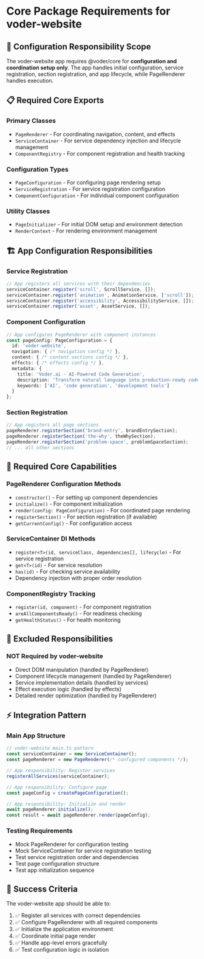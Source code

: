 # Core Package Requirements for voder-website

## 🎯 **Configuration Responsibility Scope**

The voder-website app requires @voder/core for **configuration and coordination setup only**. The app handles initial configuration, service registration, section registration, and app lifecycle, while PageRenderer handles execution.

## 📋 **Required Core Exports**

### **Primary Classes**
- `PageRenderer` - For coordinating navigation, content, and effects
- `ServiceContainer` - For service dependency injection and lifecycle management
- `ComponentRegistry` - For component registration and health tracking

### **Configuration Types**
- `PageConfiguration` - For configuring page rendering setup
- `ServiceRegistration` - For service registration configuration
- `ComponentConfiguration` - For individual component configuration

### **Utility Classes**
- `PageInitializer` - For initial DOM setup and environment detection
- `RenderContext` - For rendering environment management

## 🏗️ **App Configuration Responsibilities**

### **Service Registration**
```typescript
// App registers all services with their dependencies
serviceContainer.register('scroll', ScrollService, []);
serviceContainer.register('animation', AnimationService, ['scroll']);
serviceContainer.register('accessibility', AccessibilityService, []);
serviceContainer.register('asset', AssetService, []);
```

### **Component Configuration**
```typescript
// App configures PageRenderer with component instances
const pageConfig: PageConfiguration = {
  id: 'voder-website',
  navigation: { /* navigation config */ },
  content: { /* content sections config */ },
  effects: { /* effects config */ },
  metadata: {
    title: 'Voder.ai - AI-Powered Code Generation',
    description: 'Transform natural language into production-ready code',
    keywords: ['AI', 'code generation', 'development tools']
  }
};
```

### **Section Registration**
```typescript
// App registers all page sections
pageRenderer.registerSection('brand-entry', brandEntrySection);
pageRenderer.registerSection('the-why', theWhySection);
pageRenderer.registerSection('problem-space', problemSpaceSection);
// ... all other sections
```

## 🔧 **Required Core Capabilities**

### **PageRenderer Configuration Methods**
- `constructor()` - For setting up component dependencies
- `initialize()` - For component initialization
- `render(config: PageConfiguration)` - For coordinated page rendering
- `registerSection()` - For section registration (if available)
- `getCurrentConfig()` - For configuration access

### **ServiceContainer DI Methods**
- `register<T>(id, serviceClass, dependencies[], lifecycle)` - For service registration
- `get<T>(id)` - For service resolution
- `has(id)` - For checking service availability
- Dependency injection with proper order resolution

### **ComponentRegistry Tracking**
- `register(id, component)` - For component registration
- `areAllComponentsReady()` - For readiness checking
- `getHealthStatus()` - For health monitoring

## 🚫 **Excluded Responsibilities**

### **NOT Required by voder-website**
- Direct DOM manipulation (handled by PageRenderer)
- Component lifecycle management (handled by PageRenderer)
- Service implementation details (handled by services)
- Effect execution logic (handled by effects)
- Detailed render optimization (handled by PageRenderer)

## ⚡ **Integration Pattern**

### **Main App Structure**
```typescript
// voder-website main.ts pattern
const serviceContainer = new ServiceContainer();
const pageRenderer = new PageRenderer(/* configured components */);

// App responsibility: Register services
registerAllServices(serviceContainer);

// App responsibility: Configure page
const pageConfig = createPageConfiguration();

// App responsibility: Initialize and render
await pageRenderer.initialize();
const result = await pageRenderer.render(pageConfig);
```

### **Testing Requirements**
- Mock PageRenderer for configuration testing
- Mock ServiceContainer for service registration testing
- Test service registration order and dependencies
- Test page configuration structure
- Test app initialization sequence

## 🎯 **Success Criteria**

The voder-website app should be able to:
1. ✅ Register all services with correct dependencies
2. ✅ Configure PageRenderer with all required components
3. ✅ Initialize the application environment
4. ✅ Coordinate initial page render
5. ✅ Handle app-level errors gracefully
6. ✅ Test configuration logic in isolation
